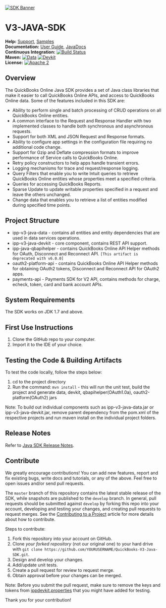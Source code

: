 [![SDK Banner](views/SDK.png)][ss1]

V3-JAVA-SDK
===========

**Help:** [Support](https://developer.intuit.com/help), [Samples](https://developer.intuit.com/docs/0100_quickbooks_online/0400_tools/0005_sdks/0200_java/0004_sample_code_and_sample_apps) <br/>
**Documentation:** [User Guide](https://developer.intuit.com/app/developer/qbo/docs/develop/sdks-and-samples-collections/java), [JavaDocs](https://developer-static.intuit.com/SDKDocs/QBV3Doc/ipp-v3-java-devkit-javadoc/index.html)
<br/>
**Continuous Integration:** [![Build Status](https://travis-ci.org/intuit/QuickBooks-V3-Java-SDK.svg?branch=develop)](https://travis-ci.org/intuit/QuickBooks-V3-Java-SDK)
<br/>
**Maven:** [![Data](https://maven-badges.herokuapp.com/maven-central/com.intuit.quickbooks-online/ipp-v3-java-data/badge.svg)](https://maven-badges.herokuapp.com/maven-central/com.intuit.quickbooks-online/ipp-v3-java-data) 
[![Devkit](https://maven-badges.herokuapp.com/maven-central/com.intuit.quickbooks-online/ipp-v3-java-devkit/badge.svg)](https://maven-badges.herokuapp.com/maven-central/com.intuit.quickbooks-online/ipp-v3-java-devkit) 
<br/>
**License:** [![Apache 2](http://img.shields.io/badge/license-Apache%202-brightgreen.svg)](http://www.apache.org/licenses/LICENSE-2.0) <br/>


## Overview
The QuickBooks Online Java SDK provides a set of Java class libraries that make it easier to call QuickBooks Online APIs, and access to QuickBooks Online data. Some of the features included in this SDK are:

* Ability to perform single and batch processing of CRUD operations on all QuickBooks Online entities.
* A common interface to the Request and Response Handler with two implemented classes to handle both synchronous and asynchronous requests.
* Support for both XML and JSON Request and Response formats.
* Ability to configure app settings in the configuration file requiring no additional code change.
* Support for Gzip and Deflate compression formats to improve performance of Service calls to QuickBooks Online.
* Retry policy constructors to help apps handle transient errors.
* Logging mechanisms for trace and request/response logging.
* Query Filters that enable you to write Intuit queries to retrieve QuickBooks Online entities whose properties meet a specified criteria.
* Queries for accessing QuickBooks Reports.
* Sparse Update to update writable properties specified in a request and leave the others unchanged.
* Change data that enables you to retrieve a list of entities modified during specified time points.

## Project Structure
* ipp-v3-java-data - contains all entities and entity dependencies that are used in data services operations.
* ipp-v3-java-devkit - core component, contains REST API support.
* ipp-java-qbapihelper - contains QuickBooks Online API Helper methods for OAuth, Disconnect and Reconnect API. `[This artifact is deprecated with v6.0.0]`
* oauth2-platform-api - contains QuickBooks Online API Helper methods for obtaining OAuth2 tokens, Disconnect and Reconnect API for OAuth2 apps.
* payments-api - Payments SDK for V2 API, contains methods for charge, echeck, token, card and bank account APIs.

## System Requirements
The SDK works on JDK 1.7 and above.

## First Use Instructions
1. Clone the GitHub repo to your computer.
2. Import it to the IDE of your choice.

## Testing the Code & Building Artifacts

To test the code locally, follow the steps below:

1. cd to the project directory
2. Run the command: `mvn install` - this will run the unit test, build the project and generate data, devkit, qbapihelper(OAuth1.0a), oauth2-platform(OAuth2) jars

Note: To build out individual components such as ipp-v3-java-data.jar or ipp-v3-java-devkit.jar, remove parent dependency from the pom.xml of the respective projects and run maven install on the individual project folders.

## Release Notes
Refer to [Java SDK Release Notes](https://developer.intuit.com/docs/0100_quickbooks_online/0400_tools/0005_sdks/0200_java/0080_quickbooks_java_sdk_release_notes).

## Contribute
We greatly encourage contributions! You can add new features, report and fix existing bugs, write docs and
tutorials, or any of the above. Feel free to open issues and/or send pull requests.

The `master` branch of this repository contains the latest stable release of the SDK, while snapshots are published to the `develop` branch. In general, pull requests should be submitted against `develop` by forking this repo into your account, developing and testing your changes, and creating pull requests to request merges. See the [Contributing to a Project](https://guides.github.com/activities/contributing-to-open-source/)
article for more details about how to contribute.

Steps to contribute:

1. Fork this repository into your account on GitHub.
2. Clone *your forked repository* (not our original one) to your hard drive with `git clone https://github.com/YOURUSERNAME/QuickBooks-V3-Java-SDK.git`.
3. Design and develop your changes.
4. Add/update unit tests.
5. Create a pull request for review to request merge.
6. Obtain approval before your changes can be merged.

Note: Before you submit the pull request, make sure to remove the keys and tokens from [ippdevkit.properties](https://github.com/intuit/QuickBooks-V3-Java-SDK/blob/master/ipp-v3-java-devkit/src/test/resources/ippdevkit.properties) that you might have added for testing.

Thank you for your contribution!

[ss1]: https://help.developer.intuit.com/s/SDKFeedback?cid=1180
